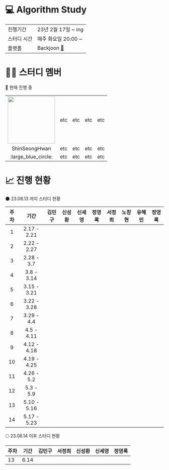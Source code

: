 # :computer: Algorithm Study

<table>
    <tr>
    	<td>진행기간</td>
        <td>23년 2월 17일 ~ ing</td>
    </tr>
    <tr>
    	<td>스터디 시간</td>
        <td>매주 화요일 20:00 ~</td>
    </tr>
    <tr>
    	<td>플랫폼</td>
        <td>Backjoon <a href="https://www.acmicpc.net/" target="_blank">🏃</a></td>
    </tr>
</table>



# :man_astronaut: 스터디 멤버 

:large_blue_circle: 현재 진행 중

<table>
    <tr>
		<td style="text-align:center"><img src="https://avatars.githubusercontent.com/u/122415633?v=4" style="width:150px; height:150px;"></td>
    	<td>etc</td>
        <td>etc</td>
    	<td>etc</td>
        <td>etc</td>
    </tr>
    <tr>
    	<td style="text-align:center">ShinSeongHwan</td>
    	<td>etc</td>
        <td>etc</td>
    	<td>etc</td>
        <td>etc</td>
    </tr>
    <tr>
    	<td style="text-align:center">​:large_blue_circle:</td>
    	<td>etc</td>
        <td>etc</td>
    	<td>etc</td>
        <td>etc</td>
    </tr>
</table>



# :chart_with_upwards_trend: 진행 현황

:new_moon: 23.06.13 까지 스터디 현황

| 주차 |    기간     | 김민구 | 신성환 | 신세영 | 정영록 | 서정희 | 노창현 | 유혜민 | 정영록 |
| :--: | :---------: | :----: | :----: | :----: | :----: | :----: | :----: | :----: | :----: |
|  1   | 2.17 - 2.21 |        |        |        |        |        |        |        |        |
|  2   | 2.22 - 2.27 |        |        |        |        |        |        |        |        |
|  3   | 2.28 - 3.7  |        |        |        |        |        |        |        |        |
|  4   | 3.8 - 3.14  |        |        |        |        |        |        |        |        |
|  5   | 3.15 - 3.21 |        |        |        |        |        |        |        |        |
|  6   | 3.22 - 3.28 |        |        |        |        |        |        |        |        |
|  7   | 3.29 - 4.4  |        |        |        |        |        |        |        |        |
|  8   | 4.5 - 4.11  |        |        |        |        |        |        |        |        |
|  9   | 4.12 - 4.18 |        |        |        |        |        |        |        |        |
|  10  | 4.19 - 4.25 |        |        |        |        |        |        |        |        |
|  11  | 4.26 - 5.2  |        |        |        |        |        |        |        |        |
|  12  |  5.3 - 5.9  |        |        |        |        |        |        |        |        |
|  13  | 5.10 - 5.16 |        |        |        |        |        |        |        |        |
|  14  | 5.17 - 5.23 |        |        |        |        |        |        |        |        |



:full_moon: 23.06.14 이후 스터디 현황

| 주차 | 기간 | 김민구 | 서정희 | 신성환 | 신세영 | 정영록 |
| ---- | ---- | ------ | ------ | ------ | ------ | ------ |
| 13   | 6.14 |        |        |        |        |        |

